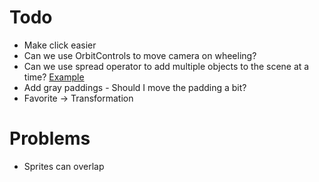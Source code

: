 # Todo

- Make click easier
- Can we use OrbitControls to move camera on wheeling?
- Can we use spread operator to add multiple objects to the scene at a time?
    [Example](https://codepen.io/looeee/pen/VbWLeM)
- Add gray paddings - Should I move the padding a bit?
- Favorite -> Transformation

# Problems

- Sprites can overlap